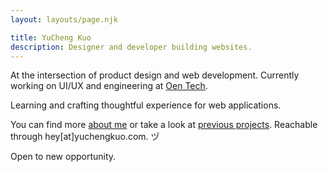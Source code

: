 ```yaml
---
layout: layouts/page.njk

title: YuCheng Kuo
description: Designer and developer building websites.
---
```


At the intersection of product design and web development. Currently working on UI/UX and engineering at [Oen Tech](https://oen.tw).

Learning and crafting thoughtful experience for web applications.

You can find more [about me](/about) or take a look at [previous projects](/project). Reachable through hey[at]yuchengkuo.com. ヅ

Open to new opportunity.

